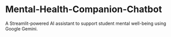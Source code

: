 # Mental-Health-Companion-Chatbot
A Streamlit-powered AI assistant to support student mental well-being using Google Gemini.
